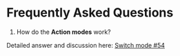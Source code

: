 # Frequently Asked Questions

1. How do the **Action modes** work?

Detailed answer and discussion here: [Switch mode #54](https://github.com/romasku/tuya-zigbee-switch/issues/54#issuecomment-3006002960)
